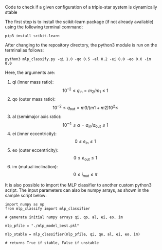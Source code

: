 Code to check if a given configuration of a triple-star system is dynamically stable

The first step is to install the scikit-learn package (if not already available) using the following terminal command:

    pip3 install scikit-learn
    
After changing to the repository directory, the python3 module is run on the terminal as follows:

    python3 mlp_classify.py -qi 1.0 -qo 0.5 -al 0.2 -ei 0.0 -eo 0.0 -im 0.0
    
Here, the arguments are:

1) qi (inner mass ratio):  $$10^{-2} \leq q_{\mathrm{in}} = m_2 / m_1 \leq 1$$
2) qo (outer mass ratio): $$10^{-2} \leq q_{\mathrm{out}} = m3 / (m1+m2)10^{2} \leq $$
3) al (semimajor axis ratio): $$10^{-4} \leq \alpha = a_{\mathrm{in}} / a_{\mathrm{out}} \leq 1$$
4) ei (inner eccentricity): $$0 \leq e_{\mathrm{in}} \leq 1$$
5) eo (outer eccentricity): $$0 \leq e_{\mathrm{out}} \leq 1$$
6) im (mutual inclination): $$0 \leq i_{\mathrm{mut}} \leq \pi$$

It is also possible to import the MLP classifier to another custom python3 script. The input parameters can also be numpy arrays, as shown in the sample script below:

    import numpy as np
    from mlp_classify import mlp_classifier

    # generate initial numpy arrays qi, qo, al, ei, eo, im

    mlp_pfile = "./mlp_model_best.pkl"

    mlp_stable = mlp_classifier(mlp_pfile, qi, qo, al, ei, eo, im)

    # returns True if stable, False if unstable
